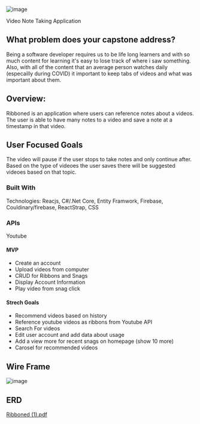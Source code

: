 ![image](https://user-images.githubusercontent.com/38992646/105553768-0c0e0680-5cd4-11eb-94a6-d17b270a88e3.png)

Video Note Taking Application

## What problem does your capstone address?
Being a software developer requires us to be life long learners and with so much content for learning it's easy to lose track of where i saw something. Also, with all of the content that an average person watches daily (especailly during COVID) it important to keep tabs of videos and what was important about them. 

## Overview:
Ribboned is an application where users can reference notes about a videos. The user is able to have many notes to a video and save a note at a timestamp in that video. 

## User Focused Goals
The video will pause if the user stops to take notes and only continue after. Based on the type of videoes the user saves there will be suggested videoes based on that topic. 

### Built With
Technologies: Reacjs, C#/.Net Core, Entity Framwork, Firebase, Couldinary/firebase, ReactStrap, CSS

### APIs 
Youtube

#### MVP
 - Create an account
 - Upload videos from computer 
 - CRUD for Ribbons and Snags
 - Display Account Information
 - Play video from snag click
 
 #### Strech Goals
 - Recommend videos based on history
 - Reference youtube videos as ribbons from Youtube API
 - Search For videos
 - Edit user account and add data about usage
 - Add a view more for recent snags on homepage (show 10 more)
 - Carosel for recommended videos

## Wire Frame
![image](https://user-images.githubusercontent.com/38992646/104844986-13cb4680-58a1-11eb-8aea-aaa915b812c5.png)


## ERD 
[Ribboned (1).pdf](https://github.com/corneliajohnson/Ribboned/files/5876627/Ribboned.1.pdf)


